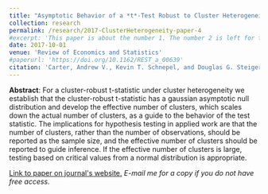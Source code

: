 ```yaml
---
title: "Asymptotic Behavior of a *t*-Test Robust to Cluster Heterogeneity"
collection: research
permalink: /research/2017-ClusterHeterogeneity-paper-4
#excerpt: 'This paper is about the number 1. The number 2 is left for future work.'
date: 2017-10-01
venue: 'Review of Economics and Statistics'
#paperurl: 'https://doi.org/10.1162/REST_a_00639'
citation: 'Carter, Andrew V., Kevin T. Schnepel, and Douglas G. Steigerwald (2017). &quot;Asymptotic Behavior of a t-Test Robust to Cluster Heterogeneity.&quot; <i>Review of Economics and Statistics</i>. 99(4).'
---
```


**Abstract**: For a cluster-robust t-statistic under cluster heterogeneity we establish that the cluster-robust t-statistic has a gaussian asymptotic null distribution and develop the effective number of clusters, which scales down the actual number of clusters, as a guide to the behavior of the test statistic. The implications for hypothesis testing in applied work are that the number of clusters, rather than the number of observations, should be reported as the sample size, and the effective number of clusters should be reported to guide inference. If the effective number of clusters is large, testing based on critical values from a normal distribution is appropriate.

[Link to paper on journal's website.](https://doi.org/10.1162/REST_a_00639) *E-mail me for a copy if you do not have free access.*
